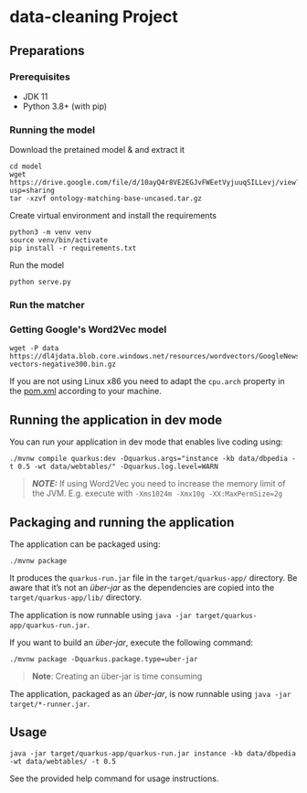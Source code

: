 # data-cleaning Project

## Preparations

### Prerequisites

- JDK 11
- Python 3.8+ (with pip)

### Running the model

Download the pretained model & and extract it

```shell script
cd model
wget https://drive.google.com/file/d/10ayQ4r8VE2EGJvFWEetVyjuuqSILLevj/view?usp=sharing
tar -xzvf ontology-matching-base-uncased.tar.gz
```

Create virtual environment and install the requirements

```shell script
python3 -m venv venv
source venv/bin/activate
pip install -r requirements.txt
```

Run the model

```shell script
python serve.py
```

### Run the matcher

### Getting Google's Word2Vec model

```shell script
wget -P data https://dl4jdata.blob.core.windows.net/resources/wordvectors/GoogleNews-vectors-negative300.bin.gz
```

If you are not using Linux x86 you need to adapt the `cpu.arch` property in the [pom.xml](pom.xml) according to your
machine.

## Running the application in dev mode

You can run your application in dev mode that enables live coding using:

```shell script
./mvnw compile quarkus:dev -Dquarkus.args="instance -kb data/dbpedia -t 0.5 -wt data/webtables/" -Dquarkus.log.level=WARN
```

> **_NOTE:_** If using Word2Vec you need to increase the memory limit of the JVM. E.g. execute
> with `-Xms1024m -Xmx10g -XX:MaxPermSize=2g`
>

## Packaging and running the application

The application can be packaged using:

```shell script
./mvnw package
```

It produces the `quarkus-run.jar` file in the `target/quarkus-app/` directory.
Be aware that it’s not an _über-jar_ as the dependencies are copied into the `target/quarkus-app/lib/` directory.

The application is now runnable using `java -jar target/quarkus-app/quarkus-run.jar`.

If you want to build an _über-jar_, execute the following command:

```shell script
./mvnw package -Dquarkus.package.type=uber-jar
```

> **Note**: Creating an über-jar is time consuming

The application, packaged as an _über-jar_, is now runnable using `java -jar target/*-runner.jar`.

## Usage

```shell script
java -jar target/quarkus-app/quarkus-run.jar instance -kb data/dbpedia -wt data/webtables/ -t 0.5
```

See the provided help command for usage instructions.
